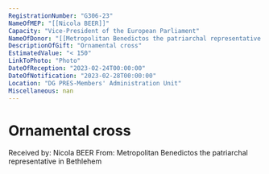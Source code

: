 ```yaml
---
RegistrationNumber: "G306-23"
NameOfMEP: "[[Nicola BEER]]"
Capacity: "Vice-President of the European Parliament"
NameOfDonor: "[[Metropolitan Benedictos the patriarchal representative in Bethlehem]]"
DescriptionOfGift: "Ornamental cross"
EstimatedValue: "< 150"
LinkToPhoto: "Photo"
DateOfReception: "2023-02-24T00:00:00"
DateOfNotification: "2023-02-28T00:00:00"
Location: "DG PRES-Members' Administration Unit"
Miscellaneous: nan
---
```


# Ornamental cross

Received by: Nicola BEER
From: Metropolitan Benedictos the patriarchal representative in Bethlehem
